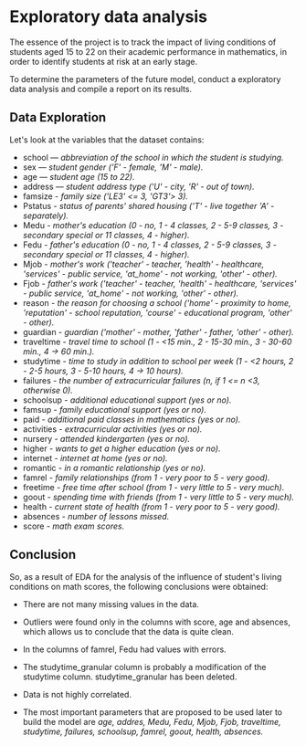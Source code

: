 # Exploratory data analysis 
The essence of the project is to track the impact of living conditions of students aged 15 to 22 on their academic performance in mathematics, in order to identify students at risk at an early stage.

To determine the parameters of the future model, conduct a exploratory data analysis and compile a report on its results.


## Data Exploration
Let's look at the variables that the dataset contains:

- school — *abbreviation of the school in which the student is studying.*
- sex — *student gender ('F' - female, 'M' - male).*
- age — *student age (15 to 22).*
- address — *student address type ('U' - city, 'R' - out of town).*
- famsize - *family size ('LE3' <= 3, 'GT3'> 3).*
- Pstatus - *status of parents' shared housing ('T' - live together 'A' - separately).*
- Medu - *mother's education (0 - no, 1 - 4 classes, 2 - 5-9 classes, 3 - secondary special or 11 classes, 4 - higher).*
- Fedu - *father's education (0 - no, 1 - 4 classes, 2 - 5-9 classes, 3 - secondary special or 11 classes, 4 - higher).*
- Mjob - *mother's work ('teacher' - teacher, 'health' - healthcare, 'services' - public service, 'at_home' - not working, 'other' - other).*
- Fjob - *father's work ('teacher' - teacher, 'health' - healthcare, 'services' - public service, 'at_home' - not working, 'other' - other).*
- reason - *the reason for choosing a school ('home' - proximity to home, 'reputation' - school reputation, 'course' - educational program, 'other' - other).*
- guardian - *guardian ('mother' - mother, 'father' - father, 'other' - other).*
- traveltime - *travel time to school (1 - <15 min., 2 - 15-30 min., 3 - 30-60 min., 4 -> 60 min.).*
- studytime - *time to study in addition to school per week (1 - <2 hours, 2 - 2-5 hours, 3 - 5-10 hours, 4 -> 10 hours).*
- failures - *the number of extracurricular failures (n, if 1 <= n <3, otherwise 0).*
- schoolsup - *additional educational support (yes or no).*
- famsup - *family educational support (yes or no).*
- paid - *additional paid classes in mathematics (yes or no).*
- activities - *extracurricular activities (yes or no).*
- nursery - *attended kindergarten (yes or no).*
- higher - *wants to get a higher education (yes or no).*
- internet - *internet at home (yes or no).*
- romantic - *in a romantic relationship (yes or no).*
- famrel - *family relationships (from 1 - very poor to 5 - very good).*
- freetime - *free time after school (from 1 - very little to 5 - very much).*
- goout - *spending time with friends (from 1 - very little to 5 - very much).*
- health - *current state of health (from 1 - very poor to 5 - very good).*
- absences - *number of lessons missed.*
- score - *math exam scores.*

## Сonclusion    
So, as a result of EDA for the analysis of the influence of student's living conditions on math scores, the following conclusions were obtained:

- There are not many missing values in the data.

- Outliers were found only in the columns with score, age and absences, which allows us to conclude that the data is quite clean.

- In the columns of famrel, Fedu had values with errors.

- The studytime_granular column is probably a modification of the studytime column. studytime_granular has been deleted.

- Data is not highly correlated.

- The most important parameters that are proposed to be used later to build the model are *age, addres, Medu, Fedu, Mjob, Fjob, traveltime, studytime, failures, schoolsup, famrel, goout, health, absences.*
